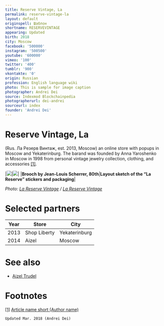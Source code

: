 ```yaml
---
title: Reserve Vintage, La
permalink: reserve-vintage-la
layout: default
originspell: Шаблон
shortname: RESERVEVINTAGE
appearing: Updated
birth: 2018
city: Moscow
facebook: '500000'
instagram: '500500'
youtube: '600000'
vimeo: '100'
twitter: '400'
tumblr: '900'
vkontakte: '0'
origin: Russian
profession: English language wiki
photo: This is sample for image caption
photographer: Andrei Dei
source: Indexmod Blockchainpedia
photographerurl: dei-andrei
sourceurl: index
founder: 'Andrei Dei'
---
```


# Reserve Vintage, La

(Rus. Ла Резерв Винтаж, est. 2013, Moscow) an online store with popups in Moscow and Yekaterinburg. The barand was founded by Anna Yaroshenko in Moscow in 1998 from personal vintage jewelry collection, clothing, and accessories <span id="a1">[\[1\]](#f1)</span>.

|![](/encyclopedia/images/brooch.jpg)|![](/encyclopedia/images/brooch.jpg)|
|**Brooch by Jean-Louis Scherrer, 80th**|**Layout sketch of the “La Reserve” stickers and packaging**|

*Photo: [La Reserve Vintage](index) / [La Reserve Vintage](index)*

# Selected partners

|Year|Store|City|
|-|-|-|
|2013|Shop Liberty|Yekaterinburg
|2014|Aizel|Moscow|

# See also

+ [Aizel Trudel](trudel-aizel)

# Footnotes

[[1]](#a1) <span id="f1"></span> [Article name short (Author name)](http://example.net/article)

`Updated Mar. 2018 (Andrei Dei)`
